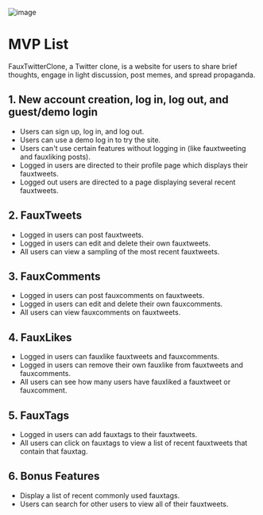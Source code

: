 ![image](https://user-images.githubusercontent.com/99565823/213600372-56443332-2587-4809-8d92-107d6c0b6bb6.png)

# MVP List

FauxTwitterClone, a Twitter clone, is a website for users to share brief thoughts, engage in light discussion, post memes, and spread propaganda.

## 1. New account creation, log in, log out, and guest/demo login

* Users can sign up, log in, and log out.
* Users can use a demo log in to try the site.
* Users can't use certain features without logging in (like fauxtweeting and fauxliking posts).
* Logged in users are directed to their profile page which displays their fauxtweets.
* Logged out users are directed to a page displaying several recent fauxtweets.

## 2. FauxTweets

* Logged in users can post fauxtweets.
* Logged in users can edit and delete their own fauxtweets.
* All users can view a sampling of the most recent fauxtweets.

## 3. FauxComments

* Logged in users can post fauxcomments on fauxtweets.
* Logged in users can edit and delete their own fauxcomments.
* All users can view fauxcomments on fauxtweets.

## 4. FauxLikes

* Logged in users can fauxlike fauxtweets and fauxcomments.
* Logged in users can remove their own fauxlike from fauxtweets and fauxcomments.
* All users can see how many users have fauxliked a fauxtweet or fauxcomment.

## 5. FauxTags

* Logged in users can add fauxtags to their fauxtweets.
* All users can click on fauxtags to view a list of recent fauxtweets that contain that fauxtag.

## 6. Bonus Features

* Display a list of recent commonly used fauxtags.
* Users can search for other users to view all of their fauxtweets.
